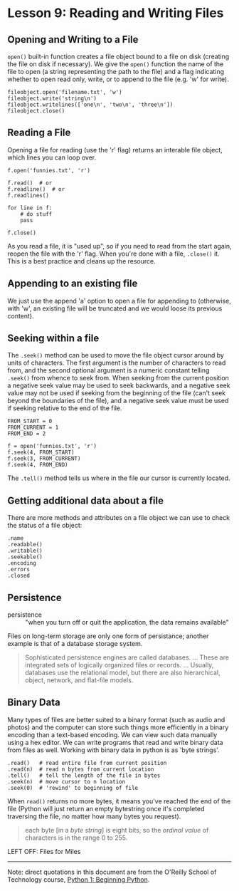 # Lesson 9: Reading and Writing Files

## Opening and Writing to a File

`open()` built-in function creates a file object bound to a file on disk
(creating the file on disk if necessary). We give the `open()` function
the name of the file to open (a string representing the path to the
file) and a flag indicating whether to open read only, write, or to
append to the file (e.g. 'w' for write).

    fileobject.open('filename.txt', 'w')
    fileobject.write('string\n')
    fileobject.writelines(['one\n', 'two\n', 'three\n'])
    fileobject.close()

## Reading a File

Opening a file for reading (use the 'r' flag) returns an interable file
object, which lines you can loop over.

    f.open('funnies.txt', 'r')

    f.read()  # or
    f.readline()  # or
    f.readlines()

    for line in f:
        # do stuff
        pass

    f.close()

As you read a file, it is "used up", so if you need to read from the
start again, reopen the file with the 'r' flag. When you're done with a
file, `.close()` it. This is a best practice and cleans up the resource. 

## Appending to an existing file

We just use the append 'a' option to open a file for appending to
(otherwise, with 'w', an existing file will be truncated and we would
loose its previous content).

## Seeking within a file

The `.seek()` method can be used to move the file object cursor around by
units of characters. The first argument is the number of characters to
read from, and the second optional argument is a numeric constant
telling `.seek()` from whence to seek from. When seeking from the
current position a negative seek value may be used to seek backwards,
and a negative seek value may not be used if seeking from the beginning
of the file (can't seek beyond the boundaries of the file), and a
negative seek value must be used if seeking relative to the end of the
file.

    FROM_START = 0
    FROM_CURRENT = 1
    FROM_END = 2

    f = open('funnies.txt', 'r')
    f.seek(4, FROM_START)
    f.seek(3, FROM_CURRENT)
    f.seek(4, FROM_END)

The `.tell()` method tells us where in the file our cursor is currently
located.

## Getting additional data about a file

There are more methods and attributes on a file object we can use to
check the status of a file object:

    .name
    .readable()
    .writable()
    .seekable()
    .encoding
    .errors
    .closed

## Persistence

<dl>
<dt>persistence</dt>
<dd>"when you turn off or quit the application, the data remains
available"</dd>
</dl>

Files on long-term storage are only one form of persistance; another
example is that of a database storage system.

> Sophisticated persistence engines are called databases. ... These are
> integrated sets of logically organized files or records. ... Usually,
> databases use the relational model, but there are also hierarchical,
> object, network, and flat-file models.

## Binary Data

Many types of files are better suited to a binary format (such as audio
and photos) and the computer can store such things more efficiently in a
binary encoding than a text-based encoding. We can view such data
manually using a hex editor. We can write programs that read and write
binary data from files as well. Working with binary data in python is as
'byte strings'.

    .read()   # read entire file from current position
    .read(n)  # read n bytes from current location
    .tell()   # tell the length of the file in bytes
    .seek(n)  # move cursor to n location
    .seek(0)  # 'rewind' to beginning of file

When `read()` returns no more bytes, it means you've reached the end of
the file (Python will just return an empty bytestring once it's
completed traversing the file, no matter how many bytes you request).

> each byte [in a *byte string*] is eight bits, so the *ordinal value*
> of characters is in the range 0 to 255.

LEFT OFF: Files for Miles

---

Note: direct quotations in this document are from the O'Reilly School of
Technology course,
[Python 1: Beginning Python](http://www.oreillyschool.com/individual-courses/python1/).
